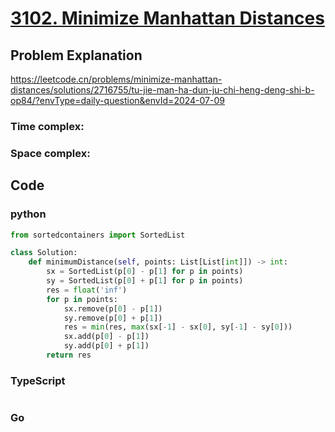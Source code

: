 # [3102. Minimize Manhattan Distances](https://leetcode.cn/problems/minimize-manhattan-distances/description/?envType=daily-question&envId=2024-07-09)



## Problem Explanation
https://leetcode.cn/problems/minimize-manhattan-distances/solutions/2716755/tu-jie-man-ha-dun-ju-chi-heng-deng-shi-b-op84/?envType=daily-question&envId=2024-07-09
### Time complex:

### Space complex:

## Code

### python
```python
from sortedcontainers import SortedList

class Solution:
    def minimumDistance(self, points: List[List[int]]) -> int:
        sx = SortedList(p[0] - p[1] for p in points)
        sy = SortedList(p[0] + p[1] for p in points)
        res = float('inf')
        for p in points:
            sx.remove(p[0] - p[1])
            sy.remove(p[0] + p[1])
            res = min(res, max(sx[-1] - sx[0], sy[-1] - sy[0]))
            sx.add(p[0] - p[1])
            sy.add(p[0] + p[1])
        return res

```

### TypeScript
```TypeScript


```

### Go
```go
```